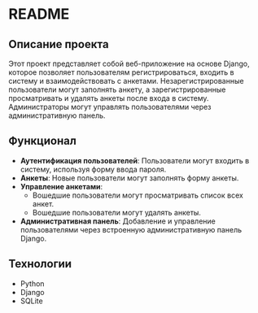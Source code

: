 # README

## Описание проекта

Этот проект представляет собой веб-приложение на основе Django, которое позволяет пользователям регистрироваться, входить в систему и взаимодействовать с анкетами. Незарегистрированные пользователи могут заполнять анкету, а зарегистрированные просматривать и удалять анкеты после входа в систему. Администраторы могут управлять пользователями через административную панель.

## Функционал

- **Аутентификация пользователей**: Пользователи могут входить в систему, используя форму ввода пароля.
- **Анкеты**: Новые пользователи могут заполнять форму анкеты.
- **Управление анкетами**:
  - Вошедшие пользователи могут просматривать список всех анкет.
  - Вошедшие пользователи могут удалять анкеты.
- **Административная панель**: Добавление и управление пользователями через встроенную административную панель Django.

## Технологии

- Python
- Django
- SQLite

